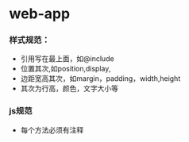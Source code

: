 # web-app
### 样式规范：
* 引用写在最上面，如@include 
* 位置其次,如position,display,
* 边距宽高其次，如margin，padding，width,height
* 其次为行高，颜色，文字大小等
### js规范
* 每个方法必须有注释
